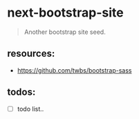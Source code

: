 # next-bootstrap-site
> Another bootstrap site seed.


## resources:
+ https://github.com/twbs/bootstrap-sass


## todos:
- [ ] todo list..
